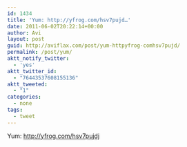```yaml
---
id: 1434
title: 'Yum: http://yfrog.com/hsv7pujd…'
date: 2011-06-02T20:22:14+00:00
author: Avi
layout: post
guid: http://aviflax.com/post/yum-httpyfrog-comhsv7pujd/
permalink: /post/yum/
aktt_notify_twitter:
  - 'yes'
aktt_twitter_id:
  - "76443537608155136"
aktt_tweeted:
  - "1"
categories:
  - none
tags:
  - tweet
---
```

Yum: <a href="http://yfrog.com/hsv7pujdj" rel="nofollow">http://yfrog.com/hsv7pujdj</a>
